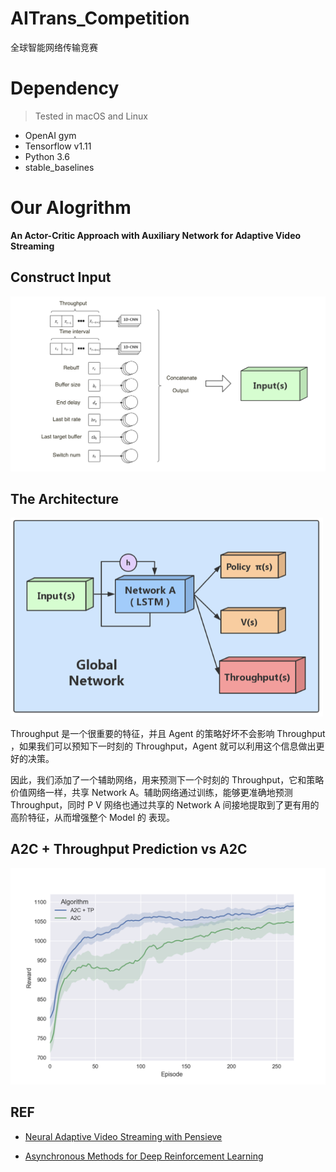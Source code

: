 # AITrans_Competition
全球智能网络传输竞赛

# Dependency
> Tested in macOS and Linux

* OpenAI gym
* Tensorflow v1.11
* Python  3.6
* stable_baselines

# Our Alogrithm
**An Actor-Critic Approach with Auxiliary Network  for Adaptive Video Streaming**

## Construct Input

<img src="assets/markdown-img-paste-20190305141006336.png" width=600 />

## The Architecture

<img src="assets/markdown-img-paste-20190305142608438.png" width=500 />

Throughput 是一个很重要的特征，并且 Agent 的策略好坏不会影响 Throughput ，如果我们可以预知下一时刻的 Throughput，Agent 就可以利用这个信息做出更好的决策。

因此，我们添加了一个辅助网络，用来预测下一个时刻的 Throughput，它和策略价值网络一样，共享 Network A。辅助网络通过训练，能够更准确地预测 Throughput，同时 P V 网络也通过共享的 Network A 间接地提取到了更有用的高阶特征，从而增强整个 Model 的 表现。

## A2C + Throughput Prediction vs A2C
![](assets/markdown-img-paste-20190305141228433.png)

## REF

* [Neural Adaptive Video Streaming with Pensieve](http://web.mit.edu/pensieve/content/pensieve-sigcomm17.pdf)

* [Asynchronous Methods for Deep Reinforcement Learning](https://arxiv.org/abs/1602.01783)
